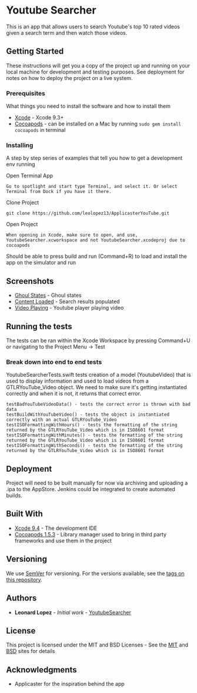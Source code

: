 # Youtube Searcher

This is an app that allows users to search Youtube's top 10 rated videos given a search term and then watch those videos.

## Getting Started

These instructions will get you a copy of the project up and running on your local machine for development and testing purposes. See deployment for notes on how to deploy the project on a live system.

### Prerequisites

What things you need to install the software and how to install them

* [Xcode](https://developer.apple.com/download/more/?&name=Xcode) - Xcode 9.3+
* [Cocoapods](https://guides.cocoapods.org/using/getting-started.html) - can be installed on a Mac by running `sudo gem install cocoapods` in terminal

### Installing

A step by step series of examples that tell you how to get a development env running

Open Terminal App 

```
Go to spotlight and start type Terminal, and select it. Or select Terminal from Dock if you have it there.
```

Clone Project

```
git clone https://github.com/leolopez13/ApplicasterYouTube.git
```

Open Project

```
When opening in Xcode, make sure to open, and use, YoutubeSearcher.xcworkspace and not YoutubeSearcher.xcodeproj due to cocoapods
```

Should be able to press build and run (Command+R) to load and install the app on the simulator and run

## Screenshots 

* [Ghoul States](https://raw.githubusercontent.com/leolopez13/ApplicasterYouTube/youtubeSearchGhoulStates.png) - Ghoul states
* [Content Loaded](https://raw.githubusercontent.com/leolopez13/ApplicasterYouTube/youtubeSearchWithVideos.png) - Search results populated
* [Video Playing](https://raw.githubusercontent.com/leolopez13/ApplicasterYouTube/youtubeSearchVideoPlaying.png) - Youtube player playing video

## Running the tests

The tests can be ran within the Xcode Workspace by pressing Command+U or navigating to the Project Menu -> Test

### Break down into end to end tests

YoutubeSearcherTests.swift tests creation of a model (YoutubeVideo) that is used to display information and used to load videos from a GTLRYouTube_Video object. We need to make sure it's getting instantiated correctly and when it is not, it returns that correct error.
```
testBadYouTubeVideoData() - tests the correct error is thrown with bad data
testBuildWithYouTubeVideo() - tests the object is instantiated correctly with an actual GTLRYouTube_Video
testISOFormattingWithHours() - tests the formatting of the string returned by the GTLRYouTube_Video which is in ISO8601 format
testISOFormattingWithMinutes() - tests the formatting of the string returned by the GTLRYouTube_Video which is in ISO8601 format
testISOFormattingWithSeconds() - tests the formatting of the string returned by the GTLRYouTube_Video which is in ISO8601 format
```

## Deployment

Project will need to be built manually for now via archiving and uploading a .ipa to the AppStore. Jenkins could be integrated to create automated builds.

## Built With

* [Xcode 9.4](https://developer.apple.com/download/more/?&name=Xcode) - The development IDE 
* [Cocoapods 1.5.3](https://guides.cocoapods.org/using/getting-started.html) - Library manager used to bring in third party frameworks and use them in the project

## Versioning

We use [SemVer](http://semver.org/) for versioning. For the versions available, see the [tags on this repository](https://github.com/your/project/tags). 

## Authors

* **Leonard Lopez** - *Initial work* - [YoutubeSearcher](https://github.com/leolopez13/ApplicasterYouTube)

## License

This project is licensed under the MIT and BSD Licenses - See the [MIT](https://opensource.org/licenses/MIT) and [BSD](https://en.wikipedia.org/wiki/BSD_licenses) sites for details

## Acknowledgments

* Applicaster for the inspiration behind the app

